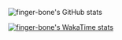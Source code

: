 ![finger-bone's GitHub stats](https://github-readme-stats.vercel.app/api?username=finger-bone&show_icons=true&theme=transparent)

[![finger-bone's WakaTime stats](https://github-readme-stats.vercel.app/api/wakatime?username=zend&layout=compact)](https://github.com/anuraghazra/github-readme-stats)
